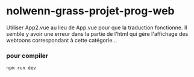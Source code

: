 # nolwenn-grass-projet-prog-web

Utiliser App2.vue au lieu de App.vue pour que la traduction fonctionne. Il semble y avoir une erreur dans la partie de l'html qui gère l'affichage des webtoons correspondant à cette catégorie...


### pour compiler
```sh
npm run dev
```
